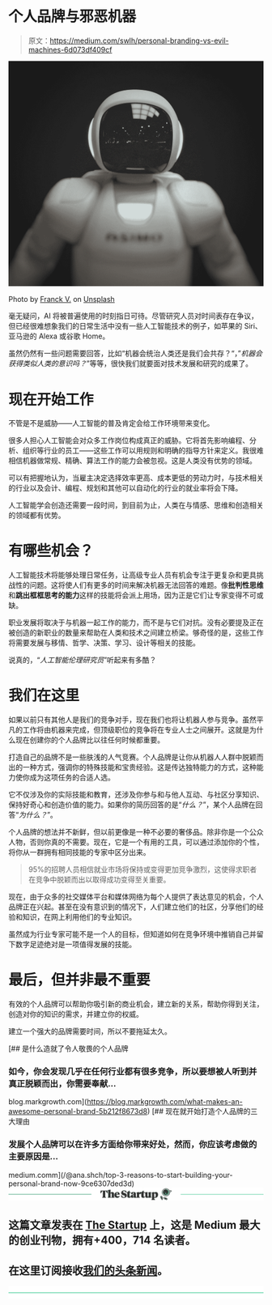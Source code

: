 # 个人品牌与邪恶机器

> 原文：<https://medium.com/swlh/personal-branding-vs-evil-machines-6d073df409cf>

![](img/2e27e66e853e9902e93227442a269323.png)

Photo by [Franck V.](https://unsplash.com/@franckinjapan?utm_source=medium&utm_medium=referral) on [Unsplash](https://unsplash.com?utm_source=medium&utm_medium=referral)

毫无疑问，AI 将被普遍使用的时刻指日可待。尽管研究人员对时间表存在争议，但已经很难想象我们的日常生活中没有一些人工智能技术的例子，如苹果的 Siri、亚马逊的 Alexa 或谷歌 Home。

虽然仍然有一些问题需要回答，比如“机器会统治人类还是我们会共存？“，”*机器会获得类似人类的意识吗？*”等等，很快我们就要面对技术发展和研究的成果了。

# 现在开始工作

不管是不是威胁——人工智能的普及肯定会给工作环境带来变化。

很多人担心人工智能会对众多工作岗位构成真正的威胁。它将首先影响编程、分析、组织等行业的员工——这些工作可以用规则和明确的指导方针来定义。我很难相信机器做常规、精确、算法工作的能力会被忽视。这是人类没有优势的领域。

可以有把握地认为，当雇主决定选择效率更高、成本更低的劳动力时，与技术相关的行业以及会计、编程、规划和其他可以自动化的行业的就业率将会下降。

人工智能学会创造还需要一段时间，到目前为止，人类在与情感、思维和创造相关的领域都有优势。

# 有哪些机会？

人工智能技术将能够处理日常任务，让高级专业人员有机会专注于更复杂和更具挑战性的问题。这将使人们有更多的时间来解决机器无法回答的难题。像**批判性思维**和**跳出框框思考的能力**这样的技能将会派上用场，因为正是它们让专家变得不可或缺。

职业发展将取决于与机器一起工作的能力，而不是与它们对抗。没有必要提及正在被创造的新职业的数量来帮助在人类和技术之间建立桥梁。够奇怪的是，这些工作将需要发展与移情、哲学、决策、学习、设计等相关的技能。

说真的，“*人工智能伦理研究员*”听起来有多酷？

# 我们在这里

如果以前只有其他人是我们的竞争对手，现在我们也将让机器人参与竞争。虽然平凡的工作将由机器来完成，但顶级职位的竞争将在专业人士之间展开。这就是为什么现在创建你的个人品牌比以往任何时候都重要。

打造自己的品牌不是一些肤浅的人气竞赛。个人品牌是让你从机器人人群中脱颖而出的一种方式，强调你的特殊技能和宝贵经验。这是传达独特能力的方式，这种能力使你成为这项任务的合适人选。

它不仅涉及你的实际技能和教育，还涉及你参与和与他人互动、与社区分享知识、保持好奇心和创造价值的能力。如果你的简历回答的是“*什么？*”，某个人品牌在回答“*为什么？*”。

个人品牌的想法并不新鲜，但以前更像是一种不必要的奢侈品。除非你是一个公众人物，否则你真的不需要。现在，它是一个有用的工具，可以通过添加你的个性，将你从一群拥有相同技能的专家中区分出来。

> 95%的招聘人员相信就业市场将保持或变得更加竞争激烈，这使得求职者在竞争中脱颖而出以取得成功变得至关重要。

现在，由于众多的社交媒体平台和媒体网络为每个人提供了表达意见的机会，个人品牌正在兴起。甚至在没有意识到的情况下，人们建立他们的社区，分享他们的经验和知识，在网上利用他们的专业知识。

虽然成为行业专家可能不是一个人的目标，但知道如何在竞争环境中推销自己并留下数字足迹绝对是一项值得发展的技能。

# 最后，但并非最不重要

有效的个人品牌可以帮助你吸引新的商业机会，建立新的关系，帮助你得到关注，创造对你的知识的需求，并建立你的权威。

建立一个强大的品牌需要时间，所以不要拖延太久。

[](https://blog.markgrowth.com/what-makes-an-awesome-personal-brand-5b212f8673d8) [## 是什么造就了令人敬畏的个人品牌

### 如今，你会发现几乎在任何行业都有很多竞争，所以要想被人听到并真正脱颖而出，你需要奉献…

blog.markgrowth.com](https://blog.markgrowth.com/what-makes-an-awesome-personal-brand-5b212f8673d8) [](/@ana.shch/top-3-reasons-to-start-building-your-personal-brand-now-9ce6307ded3d) [## 现在就开始打造个人品牌的三大理由

### 发展个人品牌可以在许多方面给你带来好处，然而，你应该考虑做的主要原因是…

medium.comm](/@ana.shch/top-3-reasons-to-start-building-your-personal-brand-now-9ce6307ded3d) [![](img/308a8d84fb9b2fab43d66c117fcc4bb4.png)](https://medium.com/swlh)

## 这篇文章发表在 [The Startup](https://medium.com/swlh) 上，这是 Medium 最大的创业刊物，拥有+400，714 名读者。

## 在这里订阅接收[我们的头条新闻](http://growthsupply.com/the-startup-newsletter/)。

[![](img/b0164736ea17a63403e660de5dedf91a.png)](https://medium.com/swlh)